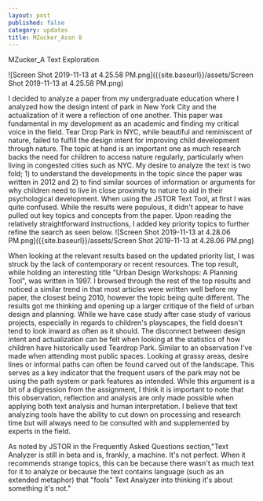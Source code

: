 ```yaml
---
layout: post
published: false
category: updates
title: MZucker_Assn 8
---
```

MZucker_A Text Exploration

![Screen Shot 2019-11-13 at 4.25.58 PM.png]({{site.baseurl}}/assets/Screen Shot 2019-11-13 at 4.25.58 PM.png)

I decided to analyze a paper from my undergraduate education where I analyzed how the design intent of park in New York City and the actualization of it were a reflection of one another. This paper was fundamental in my development as an academic and finding my critical voice in the field. Tear Drop Park in NYC, while beautiful and reminiscent of nature, failed to fulfill the design intent for improving child development through nature. The topic at hand is an important one as much research backs the need for children to access nature regularly, particularly when living in congested cities such as NYC. My desire to analyze the text is two fold; 1) to understand the developments in the topic since the paper was written in 2012 and 2) to find similar sources of information or arguments for why children need to live in close proximity to nature to aid in their psychological development. When using the JSTOR Text Tool, at first I was quite confused. While the results were populous, it didn't appear to have pulled out key topics and concepts from the paper. Upon reading the relatively straightforward instructions, I added key priority topics to further refine the search as seen below. 
![Screen Shot 2019-11-13 at 4.28.06 PM.png]({{site.baseurl}}/assets/Screen Shot 2019-11-13 at 4.28.06 PM.png)

When looking at the relevant results based on the updated priority list, I was struck by the lack of contemporary or recent resources. The top result, while holding an interesting title "Urban Design Workshops: A Planning Tool", was written in 1997. I browsed through the rest of the top results and noticed a similar trend in that most articles were written well before my paper, the closest being 2010, however the topic being quite different. The results got me thinking and opening up a larger critique of the field of urban design and planning. While we have case study after case study of various projects, especially in regards to children's playscapes, the field doesn't tend to look inward as often as it should. The disconnect between design intent and actualization can be felt when looking at the statistics of how children have historically used Teardrop Park. Similar to an observation I've made when attending most public spaces. Looking at grassy areas, desire lines or informal paths can often be found carved out of the landscape. This serves as a key indicator that the frequent users of the park may not be using the path system or park features as intended. While this argument is a bit of a digression from the assignment, I think it is important to note that this observation, reflection and analysis are only made possible when applying both text analysis and human interpretation. I believe that text analyzing tools have the ability to cut down on processing and research time but will always need to be consulted with and supplemented by experts in the field. 

As noted by JSTOR in the Frequently Asked Questions section,"Text Analyzer is still in beta and is, frankly, a machine. It's not perfect. When it recommends strange topics, this can be because there wasn't as much text for it to analyze or because the text contains language (such as an extended metaphor) that "fools" Text Analyzer into thinking it's about something it's not."  